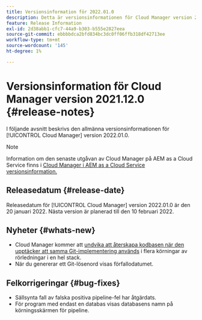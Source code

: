 ```yaml
---
title: Versionsinformation för 2022.01.0
description: Detta är versionsinformationen för Cloud Manager version 2022.01.0.
feature: Release Information
exl-id: 2d38abb1-cfc7-44a9-b303-b555e2827eea
source-git-commit: ebbbbdca2bfd834bc3dc0ff06ffb318df42713ee
workflow-type: tm+mt
source-wordcount: '145'
ht-degree: 1%

---
```


# Versionsinformation för Cloud Manager version 2021.12.0 {#release-notes}

I följande avsnitt beskrivs den allmänna versionsinformationen för [!UICONTROL Cloud Manager] version 2022.01.0.

>[!NOTE]
>
>Information om den senaste utgåvan av Cloud Manager på AEM as a Cloud Service finns i [Cloud Manager i AEM as a Cloud Service versionsinformation.](https://experienceleague.adobe.com/docs/experience-manager-cloud-service/content/implementing/using-cloud-manager/release-notes-cloud-manager/release-notes-cm-current.html)

## Releasedatum {#release-date}

Releasedatum för [!UICONTROL Cloud Manager] version 2022.01.0 är den 20 januari 2022. Nästa version är planerad till den 10 februari 2022.

## Nyheter {#whats-new}

* Cloud Manager kommer att [undvika att återskapa kodbasen när den upptäcker att samma Git-implementering används](/help/using/setting-up-project.md#build-artifact-reuse) i flera körningar av rörledningar i en hel stack.
* När du genererar ett Git-lösenord visas förfallodatumet.

## Felkorrigeringar {#bug-fixes}

* Sällsynta fall av falska positiva pipeline-fel har åtgärdats.
* För program med endast en databas visas databasens namn på körningsskärmen för pipeline.

